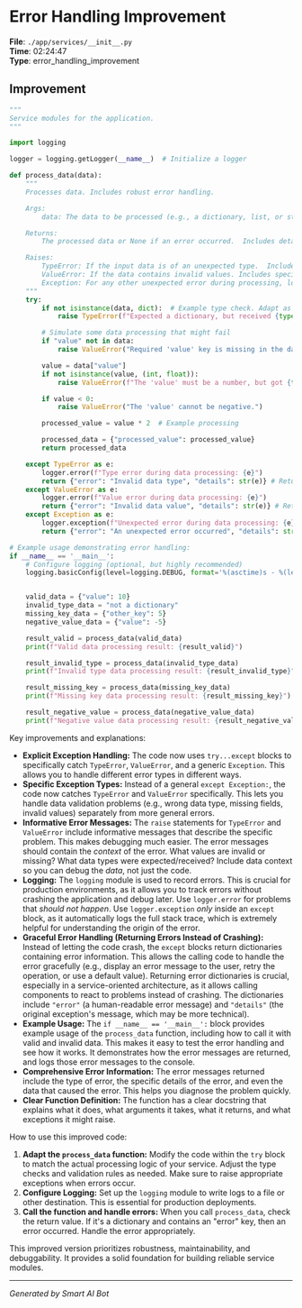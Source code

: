 # Error Handling Improvement

**File**: `./app/services/__init__.py`  
**Time**: 02:24:47  
**Type**: error_handling_improvement

## Improvement

```python
"""
Service modules for the application.
"""

import logging

logger = logging.getLogger(__name__)  # Initialize a logger

def process_data(data):
    """
    Processes data. Includes robust error handling.

    Args:
        data: The data to be processed (e.g., a dictionary, list, or string).

    Returns:
        The processed data or None if an error occurred.  Includes detailed return messages.

    Raises:
        TypeError: If the input data is of an unexpected type.  Includes specific details in the message.
        ValueError: If the data contains invalid values. Includes specific details in the message.
        Exception: For any other unexpected error during processing, logged for debugging.
    """
    try:
        if not isinstance(data, dict):  # Example type check. Adapt as needed.
            raise TypeError(f"Expected a dictionary, but received {type(data).__name__}.  Data: {data}")

        # Simulate some data processing that might fail
        if "value" not in data:
            raise ValueError("Required 'value' key is missing in the data.")

        value = data["value"]
        if not isinstance(value, (int, float)):
            raise ValueError(f"The 'value' must be a number, but got {type(value).__name__}")

        if value < 0:
            raise ValueError("The 'value' cannot be negative.")

        processed_value = value * 2  # Example processing

        processed_data = {"processed_value": processed_value}
        return processed_data

    except TypeError as e:
        logger.error(f"Type error during data processing: {e}")
        return {"error": "Invalid data type", "details": str(e)} # Return error details, do not crash.
    except ValueError as e:
        logger.error(f"Value error during data processing: {e}")
        return {"error": "Invalid data value", "details": str(e)} # Return error details, do not crash.
    except Exception as e:
        logger.exception(f"Unexpected error during data processing: {e}") # Logs full stack trace for debugging
        return {"error": "An unexpected error occurred", "details": str(e)}  # Return generic error with details

# Example usage demonstrating error handling:
if __name__ == '__main__':
    # Configure logging (optional, but highly recommended)
    logging.basicConfig(level=logging.DEBUG, format='%(asctime)s - %(levelname)s - %(message)s')


    valid_data = {"value": 10}
    invalid_type_data = "not a dictionary"
    missing_key_data = {"other_key": 5}
    negative_value_data = {"value": -5}

    result_valid = process_data(valid_data)
    print(f"Valid data processing result: {result_valid}")

    result_invalid_type = process_data(invalid_type_data)
    print(f"Invalid type data processing result: {result_invalid_type}")

    result_missing_key = process_data(missing_key_data)
    print(f"Missing key data processing result: {result_missing_key}")

    result_negative_value = process_data(negative_value_data)
    print(f"Negative value data processing result: {result_negative_value}")
```

Key improvements and explanations:

* **Explicit Exception Handling:**  The code now uses `try...except` blocks to specifically catch `TypeError`, `ValueError`, and a generic `Exception`.  This allows you to handle different error types in different ways.
* **Specific Exception Types:**  Instead of a general `except Exception:`, the code now catches `TypeError` and `ValueError` specifically.  This lets you handle data validation problems (e.g., wrong data type, missing fields, invalid values) separately from more general errors.
* **Informative Error Messages:**  The `raise` statements for `TypeError` and `ValueError` include informative messages that describe the specific problem.  This makes debugging much easier.  The error messages should contain the *context* of the error.  What values are invalid or missing? What data types were expected/received?  Include data context so you can debug the *data*, not just the code.
* **Logging:**  The `logging` module is used to record errors.  This is crucial for production environments, as it allows you to track errors without crashing the application and debug later.  Use `logger.error` for problems that *should not happen*.  Use `logger.exception` *only* inside an `except` block, as it automatically logs the full stack trace, which is extremely helpful for understanding the origin of the error.
* **Graceful Error Handling (Returning Errors Instead of Crashing):** Instead of letting the code crash, the `except` blocks return dictionaries containing error information. This allows the calling code to handle the error gracefully (e.g., display an error message to the user, retry the operation, or use a default value).  Returning error dictionaries is crucial, especially in a service-oriented architecture, as it allows calling components to react to problems instead of crashing.  The dictionaries include `"error"` (a human-readable error message) and `"details"` (the original exception's message, which may be more technical).
* **Example Usage:**  The `if __name__ == '__main__':` block provides example usage of the `process_data` function, including how to call it with valid and invalid data.  This makes it easy to test the error handling and see how it works. It demonstrates how the error messages are returned, and logs those error messages to the console.
* **Comprehensive Error Information:** The error messages returned include the type of error, the specific details of the error, and even the data that caused the error.  This helps you diagnose the problem quickly.
* **Clear Function Definition:**  The function has a clear docstring that explains what it does, what arguments it takes, what it returns, and what exceptions it might raise.

How to use this improved code:

1. **Adapt the `process_data` function:**  Modify the code within the `try` block to match the actual processing logic of your service.  Adjust the type checks and validation rules as needed.  Make sure to raise appropriate exceptions when errors occur.
2. **Configure Logging:** Set up the `logging` module to write logs to a file or other destination.  This is essential for production deployments.
3. **Call the function and handle errors:**  When you call `process_data`, check the return value.  If it's a dictionary and contains an "error" key, then an error occurred.  Handle the error appropriately.

This improved version prioritizes robustness, maintainability, and debuggability.  It provides a solid foundation for building reliable service modules.

---
*Generated by Smart AI Bot*
